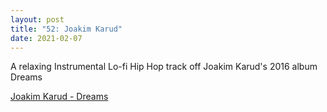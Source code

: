 ```yaml
---
layout: post
title: "52: Joakim Karud"
date: 2021-02-07
---
```


A relaxing Instrumental Lo-fi Hip Hop track off Joakim Karud's 2016 album Dreams

[Joakim Karud - Dreams](https://youtu.be/-vGNvSVX2O4)